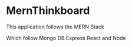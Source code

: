 # MernThinkboard
This application follows the MERN Stack

Which follow Mongo DB Express React and Node
